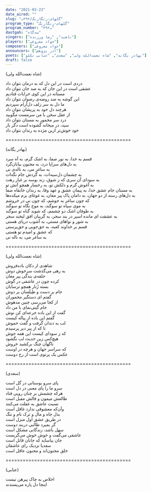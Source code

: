 ```yaml
---
date: "2021-03-23"
date_aired: ""
slug: "گلهای-رنگارنگ/۳۹۲ب"
program_type: "گلهای-رنگارنگ"
program_number: "۳۹۲ب"
dastgah: "سه‌گاه"
singers: ["ناهید", "رضا ورزنده"]
players: ["جواد معروفی"]
composers: ["جواد معروفی"]
announcers: ["آذر پژوهش"]
poets: ["بهادر یگانه", "شاه نعمت‌الله ولی", "سعدی", "عتابی تکلو"]
draft: false
---
```


(شاه نعمت‌الله ولی)  

دردی است در این دل که به درمان نتوان داد  
عشقی است در این جان که به صد جان نتوان داد  
مستانه در این کوی خرابات فتادیم  
این گوشه به صد روضه‌ی رضوان نتوان داد  
ما دل به سر زلف دل‌آرام سپردیم  
هرچند دل خود به پریشان نتوان داد  
از عقل سخن با من سرمست مگویید  
درد سر مخمور به مستان نتوان داد  
سید، در میخانه گشوده است دگر بار  
خود خوش‌تر ازین مژده به رندان نتوان داد  

============================================  

(بهادر یگانه)  

قسم به خدا، به نور صفا، به اشک گرم، به آه سرد  
به دل‌های سراپا درد، به مجنون بیابان‌گرد  
به ساغر می، به ناله‌ی نی  
به چشمان دل‌سیه‌ات، به گردش جام نگه‌ات  
به سودای آن سری که ز شوق، زند بوسه بر غبار رهت  
به آغوش گرم و دلکش تو، به رخسار همچو آتش تو  
به مستان جام عشق خدا، به پیمان عشق و عهد وفا، به رندان خانقاه صفا  
به دل‌های رسته از دو جهان، به دامان پاک پیر مغان، به غوغای بزم میکده‌ها  
که چون ساغر به جوشم، که چون نی در خروشم  
به موی سیاه تو سوگند، به موج نگاه تو سوگند  
به طوفان اشک دو چشمم، که شوید گناه تو سوگند  
به عشقت ای مانده اسیر در بند سحر، به گریبان افق لبخند سحر  
به شور و نواهای مستی، به آشوب دریای هستی  
قسم بر خداوند کعبه، به حق‌جویی و حق‌پرستی  
که عشق و امیدم تو هستی  
به ساغر می، به ناله نی  

============================================  

(شاه نعمت‌الله ولی)  

شاهدی از دکان باده‌فروش  
به رهی می‌گذشت سرخوش دوش  
حلقه‌ی بندگی پیر مغان  
کرده چون در عاشقی در گوش  
بسته زُنار همچو ترسایان  
جام بر دست و طِیلَسان بر دوش  
گفتم ای دستگیر مخموران  
از کجا می‌رسی چنین مدهوش  
جام گیتی‌نمای با من داد  
گفت از این باده جرعه‌ای کن نوش  
گفتم این باده از پیاله کیست  
لب به دندان گرفت و گفت خموش  
تا که از پیر دیر پرسیدم  
که ز سودای کیست این همه جوش  
هیچ‌کس زین حدیث لب نگشود  
ناگهان چنگ برکشید خروش  
که سراسر جهان و هرچه در اوست  
عکس یک پرتوی است از رخ دوست  

============================================  

(سعدی)  

پای سرو بوستانی در گل است  
سرو ما را پای معنی در دل است  
هرکه چشمش بر چنان رویی فتاد  
طالعش میمون و فالش مقبل است  
نسبت عاشق به غفلت می‌کنند  
وآن‌که معشوقی ندارد غافل است  
بذل جاه و مال و ترک نام و ننگ  
در طریق عشق اول منزل است  
گر بمیرد طالبی دربند دوست  
سهل باشد، زندگانی مشکل است  
عاشقی می‌گفت و خوش خوش می‌گریست  
جان بیاساید که جانان قاتل است  
سعدیا نزدیک رای عاشقان  
خلق مجنون‌اند و مجنون عاقل است  

============================================  

(عتابی)  

اخلاص به چاک پیرهن نیست  
اینجا دل پاره می‌پسندند  
